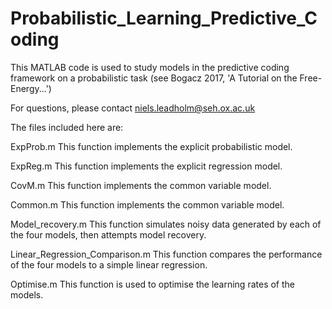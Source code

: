 # Probabilistic_Learning_Predictive_Coding
This MATLAB code is used to study models in the predictive coding framework on a probabilistic task (see Bogacz 2017, 'A Tutorial on the Free-Energy...')

For questions, please contact niels.leadholm@seh.ox.ac.uk

The files included here are:

ExpProb.m
This function implements the explicit probabilistic model.

ExpReg.m
This function implements the explicit regression model.

CovM.m
This function implements the common variable model.

Common.m
This function implements the common variable model.

Model_recovery.m
This function simulates noisy data generated by each of the four models, then attempts model recovery.

Linear_Regression_Comparison.m
This function compares the performance of the four models to a simple linear regression.

Optimise.m
This function is used to optimise the learning rates of the models.
